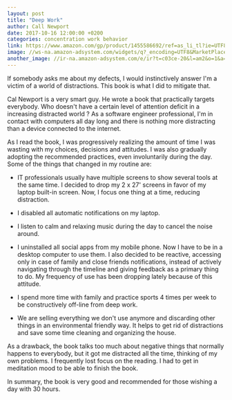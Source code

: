 ```yaml
---
layout: post
title: "Deep Work"
author: Call Newport
date: 2017-10-16 12:00:00 +0200
categories: concentration work behavior
link: https://www.amazon.com/gp/product/1455586692/ref=as_li_tl?ie=UTF8&camp=1789&creative=9325&creativeASIN=1455586692&linkCode=as2&tag=c03ce-20&linkId=e7d40c17bb1ef3f4b93753c9fb47f269
image: //ws-na.amazon-adsystem.com/widgets/q?_encoding=UTF8&MarketPlace=US&ASIN=1455586692&ServiceVersion=20070822&ID=AsinImage&WS=1&Format=_SL250_&tag=c03ce-20
another_image: //ir-na.amazon-adsystem.com/e/ir?t=c03ce-20&l=am2&o=1&a=1455586692
---
```


If somebody asks me about my defects, I would instinctively answer I'm a victim of a world of distractions. This book is what I did to mitigate that.

Cal Newport is a very smart guy. He wrote a book that practically targets everybody. Who doesn't have a certain level of attention deficit in a increasing distracted world ? As a software engineer professional, I'm in contact with computers all day long and there is nothing more distracting than a device connected to the internet.

As I read the book, I was progressively realizing the amount of time I was wasting with my choices, decisions and attitudes. I was also gradually adopting the recommended practices, even involuntarily during the day. Some of the things that changed in my routine are:

* IT professionals usually have multiple screens to show several tools at the same time. I decided to drop my 2 x 27' screens in favor of my laptop built-in screen. Now, I focus one thing at a time, reducing distraction.

* I disabled all automatic notifications on my laptop.

* I listen to calm and relaxing music during the day to cancel the noise around.

* I uninstalled all social apps from my mobile phone. Now I have to be in a desktop computer to use them. I also decided to be reactive, accessing only in case of family and close friends notifications, instead of actively navigating through the timeline and giving feedback as a primary thing to do. My frequency of use has been dropping lately because of this attitude.

* I spend more time with family and practice sports 4 times per week to be constructively off-line from deep work.

* We are selling everything we don't use anymore and discarding other things in an environmental friendly way. It helps to get rid of distractions and save some time cleaning and organizing the house.

As a drawback, the book talks too much about negative things that normally happens to everybody, but it got me distracted all the time, thinking of my own problems. I frequently lost focus on the reading. I had to get in meditation mood to be able to finish the book.

In summary, the book is very good and recommended for those wishing a day with 30 hours.
